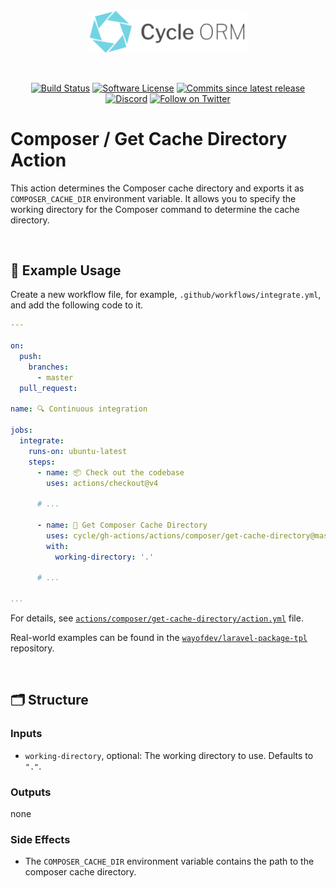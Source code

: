 <div align="center">
    <a href="https://cycle-orm.dev" target="_blank">
        <picture>
            <source media="(prefers-color-scheme: dark)" srcset="https://github.com/cycle/.github/blob/main/logo/words-vector-dark.svg?raw=true">
            <img width="50%" align="center" src="https://github.com/cycle/.github/blob/main/logo/words-vector-light.svg?raw=true">
        </picture>
    </a>
</div>

<br>

<br>

<div align="center">

[![Build Status](https://img.shields.io/endpoint.svg?url=https%3A%2F%2Factions-badge.atrox.dev%2Fwayofdev%2Fgh-actions%2Fbadge&style=flat-square)](https://github.com/cycle/gh-actions/actions)
[![Software License](https://img.shields.io/github/license/cycle/gh-actions.svg?style=flat-square&color=blue)](LICENSE.md)
[![Commits since latest release](https://img.shields.io/github/commits-since/cycle/gh-actions/latest?style=flat-square)](https://github.com/cycle/gh-actions)
[![Discord](https://img.shields.io/discord/538114875570913290?style=flat-square&logo=discord&labelColor=7289d9&logoColor=white&color=39456d)](https://discord.gg/spiralphp)
[![Follow on Twitter](https://img.shields.io/twitter/follow/SpiralScout.svg?style=flat-square&logo=x&color=6e7781)](https://twitter.com/intent/follow?screen_name=SpiralScout)

</div>

# Composer / Get Cache Directory Action

This action determines the Composer cache directory and exports it as `COMPOSER_CACHE_DIR` environment variable. It allows you to specify the working directory for the Composer command to determine the cache directory.

<br>

## 🤔 Example Usage

Create a new workflow file, for example, `.github/workflows/integrate.yml`, and add the following code to it.

```yaml
---

on:
  push:
    branches:
      - master
  pull_request:

name: 🔍 Continuous integration

jobs:
  integrate:
    runs-on: ubuntu-latest
    steps:
      - name: 📦 Check out the codebase
        uses: actions/checkout@v4

      # ...

      - name: 🎯 Get Composer Cache Directory
        uses: cycle/gh-actions/actions/composer/get-cache-directory@master
        with:
          working-directory: '.'

      # ...

...
```

For details, see [`actions/composer/get-cache-directory/action.yml`](./action.yml) file.

Real-world examples can be found in the [`wayofdev/laravel-package-tpl`](https://github.com/wayofdev/laravel-package-tpl/blob/master/.github/workflows/integrate.yml) repository.

<br>

## 🗂️ Structure

### Inputs

- `working-directory`, optional: The working directory to use. Defaults to `"."`.

### Outputs

none

### Side Effects

- The `COMPOSER_CACHE_DIR` environment variable contains the path to the composer cache directory.

<br>
